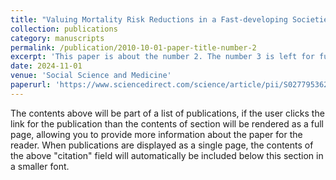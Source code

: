 ```yaml
---
title: "Valuing Mortality Risk Reductions in a Fast-developing Societies: A Meta-Analysis of Stated Preference Studies in China from 1998 to 2019"
collection: publications
category: manuscripts
permalink: /publication/2010-10-01-paper-title-number-2
excerpt: 'This paper is about the number 2. The number 3 is left for future work.'
date: 2024-11-01
venue: 'Social Science and Medicine'
paperurl: 'https://www.sciencedirect.com/science/article/pii/S0277953624009250?via%3Dihub'
---
```


The contents above will be part of a list of publications, if the user clicks the link for the publication than the contents of section will be rendered as a full page, allowing you to provide more information about the paper for the reader. When publications are displayed as a single page, the contents of the above "citation" field will automatically be included below this section in a smaller font.
